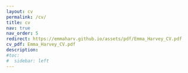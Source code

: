 ```yaml
---
layout: cv
permalink: /cv/
title: cv
nav: true
nav_order: 5
redirect: https://emmaharv.github.io/assets/pdf/Emma_Harvey_CV.pdf
cv_pdf: Emma_Harvey_CV.pdf
description:
#toc:
#  sidebar: left
---
```

